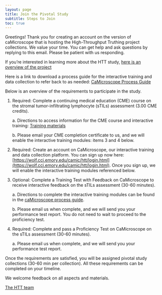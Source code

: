 ```yaml
---
layout: page
title: Join the Pivotal Study 
subtitle: Steps to Join
toc: true
---
```


Greetings! Thank you for creating an account on the version of caMicroscope that is hosting the High-Throughput Truthing project collections. We value your time. You can get help and ask questions by replying to this email. Please be patient with us responding.

If you’re interested in learning more about the HTT study, [here is an overview of the project](/../whatIsHTT.md)

Here is a link to download a process guide for the interactive training and data collection to refer back to as needed: [CaMicroscope Process Guide](/../training-2023/pdfs/caMicro-ProcessGuide-20230821.pdf)

Below is an overview of the requirements to participate in the study. 

1.	Required: Complete a continuing medical education (CME) course on the stromal tumor-infiltrating lymphocyte (sTILs) assessment (3.00 CME credits).

    a.	Directions to access information for the CME course and interactive training: [Training materials](/../training-2023/interactiveTraining-gettingStarted.md)  

    b.	Please email your CME completion certificate to us, and we will enable the interactive training modules: items 3 and 4 below.

2.	Required: Create an account on CaMicroscope, our interactive training and data collection platform. You can sign up now here: [https://wolf.cci.emory.edu/camic/htt/login.html](https://wolf.cci.emory.edu/camic/htt/login.html). Once you sign up, we will enable the interactive training modules referenced below. 

3.	Optional: Complete a Training Test with Feedback on CaMicroscope to receive interactive feedback on the sTILs assessment (30-60 minutes).

    a.	Directions to complete the interactive training modules can be found in the [caMicroscope process guide](../process-guides/caMicro-ProcessGuide.md).  

    b.	Please email us when complete, and we will send you your performance test report. You do not need to wait to proceed to the proficiency test.

4.	Required: Complete and pass a Proficiency Test on CaMicroscope on the sTILs assessment (30-60 minutes).

    a.	Please email us when complete, and we will send you your performance test report.


Once the requirements are satisfied, you will be assigned pivotal study collections (30-60 min per collection). All these requirements can be completed on your timeline. 


We welcome feedback on all aspects and materials.

[The HTT team](../team.md)

